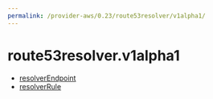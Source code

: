 ```yaml
---
permalink: /provider-aws/0.23/route53resolver/v1alpha1/
---
```


# route53resolver.v1alpha1



* [resolverEndpoint](resolverEndpoint.md)
* [resolverRule](resolverRule.md)